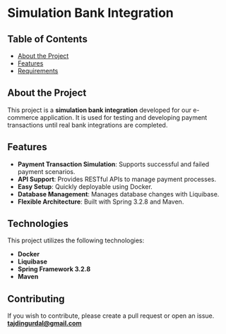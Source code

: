 # Simulation Bank Integration

## Table of Contents

- [About the Project](#about-the-project)
- [Features](#features)
- [Requirements](#requirements)

## About the Project

This project is a **simulation bank integration** developed for our e-commerce application. It is used for testing and developing payment transactions until real bank integrations are completed.

## Features

- **Payment Transaction Simulation**: Supports successful and failed payment scenarios.
- **API Support**: Provides RESTful APIs to manage payment processes.
- **Easy Setup**: Quickly deployable using Docker.
- **Database Management**: Manages database changes with Liquibase.
- **Flexible Architecture**: Built with Spring 3.2.8 and Maven.

## Technologies
This project utilizes the following technologies:

- **Docker**
- **Liquibase**
- **Spring Framework 3.2.8**
- **Maven**

## Contributing

If you wish to contribute, please create a pull request or open an issue.
**tajdingurdal@gmail.com**


























